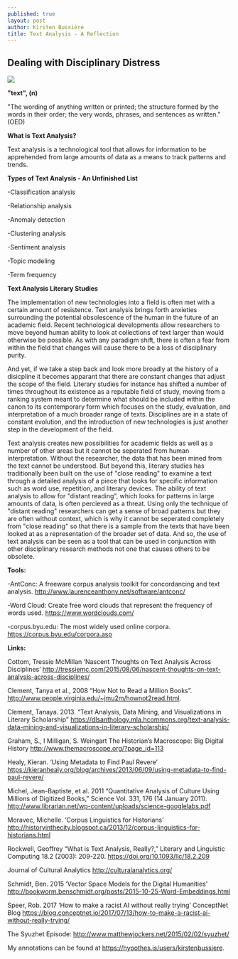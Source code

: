 ```yaml
---
published: true
layout: post
author: Kirsten Bussière
title: Text Analysis - A Reflection
---
```

## Dealing with Disciplinary Distress

![]({{site.baseurl}}/https://raw.githubusercontent.com/kirstenbussiere/kirstenbussiere.github.io/ce2a57ec23b78ad9691474b8c91311d5f1fe0cff/_drafts/wordcloud.jpg)

**"text", (n)**

"The wording of anything written or printed; the structure formed by the words in their order; the very words, phrases, and sentences as written." (OED)

**What is Text Analysis?**

Text analysis is a technological tool that allows for information to be apprehended from large amounts of data as a means to track patterns and trends. 

**Types of Text Analysis - An Unfinished List**

-Classification analysis

-Relationship analysis

-Anomaly detection 

-Clustering analysis

-Sentiment analysis

-Topic modeling

-Term frequency

**Text Analysis Literary Studies**

The implementation of new technologies into a field is often met with a certain amount of resistence. Text analysis brings forth anxieties surrounding the potential obsolescence of the human in the future of an academic field. Recent technological developments allow researchers to move beyond human ability to look at collections of text larger than would otherwise be possible. As with any paradigm shift, there is often a fear from within the field that changes will cause there to be a loss of disciplinary purity. 

And yet, if we take a step back and look more broadly at the history of a disicpline it becomes apparant that there are constant changes that adjust the scope of the field. Literary studies for instance has shifted a number of times throughout its existence as a reputable field of study, moving from a ranking system meant to determine what should be included within the canon to its contemporary form which focuses on the study, evaluation, and interpretation of a much broader range of texts. Disciplines are in a state of constant evolution, and the introduction of new technologies is just another step in the development of the field. 

Text analysis creates new possibilities for academic fields as well as a number of other areas but it cannot be seperated from human interpretation. Without the researcher, the data that has been mined from the text cannot be understood. But beyond this, literary studies has traditionally been built on the use of "close reading" to examine a text through a detailed analysis of a piece that looks for specific information such as word use, repetition, and literary devices. The ability of text analysis to allow for "distant reading", which looks for patterns in large amounts of data, is often percieved as a threat. Using only the technique of "distant reading" researchers can get a sense of broad patterns but they are often without context, which is why it cannot be seperated completely from "close reading" so that there is a sample from the texts that have been looked at as a representation of the broader set of data. And so, the use of text analysis can be seen as a tool that can be used in conjunction with other disciplinary research methods not one that causes others to be obsolete. 

**Tools:**

-AntConc: A freeware corpus analysis toolkit for concordancing and text analysis.
http://www.laurenceanthony.net/software/antconc/

-Word Cloud: Create free word clouds that represent the frequency of words used.
https://www.wordclouds.com/

-corpus.byu.edu: The most widely used online corpora.
https://corpus.byu.edu/corpora.asp

**Links:**

Cottom, Tressie McMillan ‘Nascent Thoughts on Text Analysis Across Disciplines’ http://tressiemc.com/2015/08/06/nascent-thoughts-on-text-analysis-across-disciplines/

Clement, Tanya et al., 2008 “How Not to Read a Million Books”. http://www.people.virginia.edu/~jmu2m/hownot2read.html.

Clement, Tanaya. 2013. “Text Analysis, Data Mining, and Visualizations in Literary Scholarship” https://dlsanthology.mla.hcommons.org/text-analysis-data-mining-and-visualizations-in-literary-scholarship/

Graham, S., I Milligan, S. Weingart The Historian’s Macroscope: Big Digital History http://www.themacroscope.org/?page_id=113

Healy, Kieran. ‘Using Metadata to Find Paul Revere’ https://kieranhealy.org/blog/archives/2013/06/09/using-metadata-to-find-paul-revere/

Michel, Jean-Baptiste, et al. 2011 “Quantitative Analysis of Culture Using Millions of Digitized Books,” Science Vol. 331, 176 (14 January 2011). http://www.librarian.net/wp-content/uploads/science-googlelabs.pdf

Moravec, Michelle. ‘Corpus Linguistics for Historians’ http://historyinthecity.blogspot.ca/2013/12/corpus-linguistics-for-historians.html

Rockwell, Geoffrey “What is Text Analysis, Really?,” Literary and Linguistic Computing 18.2 (2003): 209-220. https://doi.org/10.1093/llc/18.2.209

Journal of Cultural Analytics http://culturalanalytics.org/

Schmidt, Ben. 2015 ‘Vector Space Models for the Digital Humanities’ http://bookworm.benschmidt.org/posts/2015-10-25-Word-Embeddings.html

Speer, Rob. 2017 ‘How to make a racist AI without really trying’ ConceptNet Blog https://blog.conceptnet.io/2017/07/13/how-to-make-a-racist-ai-without-really-trying/

The Syuzhet Episode: http://www.matthewjockers.net/2015/02/02/syuzhet/

My annotations can be found at https://hypothes.is/users/kirstenbussiere.
